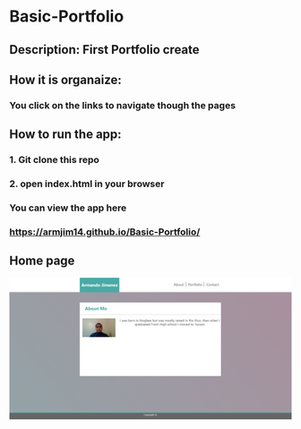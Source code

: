 # Basic-Portfolio

## Description: First Portfolio create

## How it is organaize:
### You click on the links to navigate though the pages

## How to run the app:
### 1. Git clone this repo
### 2. open index.html in your browser

### You can view the app here
### https://armjim14.github.io/Basic-Portfolio/

## Home page
![home Page Image](Homepage.png)
